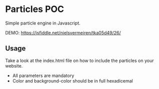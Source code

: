 # Particles POC

Simple particle engine in Javascript. 

DEMO: https://jsfiddle.net/nielsvermeiren/tka05d49/26/

## Usage

Take a look at the index.html file on how to include the particles on your website.

- All parameters are mandatory
- Color and background-color should be in full hexadicemal
